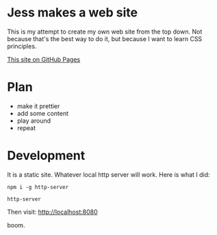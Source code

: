 # Jess makes a web site

This is my attempt to create my own web site from the top down. Not because that's the best way 
to do it, but because I want to learn CSS principles.

[This site on GitHub Pages](https://jessitron.github.io/own-site)

# Plan

- make it prettier
- add some content
- play around
- repeat

# Development

It is a static site. Whatever local http server will work. Here is what I did:

`npm i -g http-server`

`http-server`

Then visit: [http://localhost:8080]()

boom.